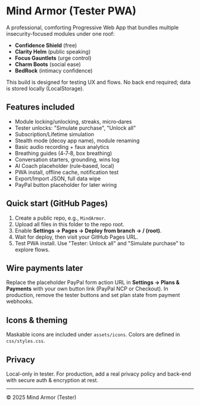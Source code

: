 
# Mind Armor (Tester PWA)

A professional, comforting Progressive Web App that bundles multiple insecurity-focused modules under one roof:
- **Confidence Shield** (free)
- **Clarity Helm** (public speaking)
- **Focus Gauntlets** (urge control)
- **Charm Boots** (social ease)
- **BedRock** (intimacy confidence)

This build is designed for testing UX and flows. No back end required; data is stored locally (LocalStorage).

## Features included
- Module locking/unlocking, streaks, micro‑dares
- Tester unlocks: "Simulate purchase", "Unlock all"
- Subscription/Lifetime simulation
- Stealth mode (decoy app name), module renaming
- Basic audio recording + faux analytics
- Breathing guides (4‑7‑8, box breathing)
- Conversation starters, grounding, wins log
- AI Coach placeholder (rule‑based, local)
- PWA install, offline cache, notification test
- Export/Import JSON, full data wipe
- PayPal button placeholder for later wiring

## Quick start (GitHub Pages)
1. Create a public repo, e.g., `MindArmor`.
2. Upload all files in this folder to the repo root.
3. Enable **Settings → Pages → Deploy from branch → / (root)**.
4. Wait for deploy, then visit your GitHub Pages URL.
5. Test PWA install. Use "Tester: Unlock all" and "Simulate purchase" to explore flows.

## Wire payments later
Replace the placeholder PayPal form action URL in **Settings → Plans & Payments** with your own button link (PayPal NCP or Checkout). In production, remove the tester buttons and set plan state from payment webhooks.

## Icons & theming
Maskable icons are included under `assets/icons`. Colors are defined in `css/styles.css`.

## Privacy
Local-only in tester. For production, add a real privacy policy and back-end with secure auth & encryption at rest.

---
© 2025 Mind Armor (Tester)
